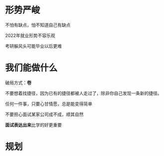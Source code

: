 # 形势严峻

不怕有缺点，怕不知道自己有缺点

2022年就业形势不容乐观

考研躲风头可能毕业以后更难

# 我们能做什么

破局方式：**卷**

不要想着找捷径，因为已有的捷径都被人走过了，除非你自己发现一条新的捷径。

任何一件事，只要心甘情愿，总是能变得简单

不要担心面试某家公司成不成，顺其自然

**面试表达出来**比学的好更重要

# 规划

